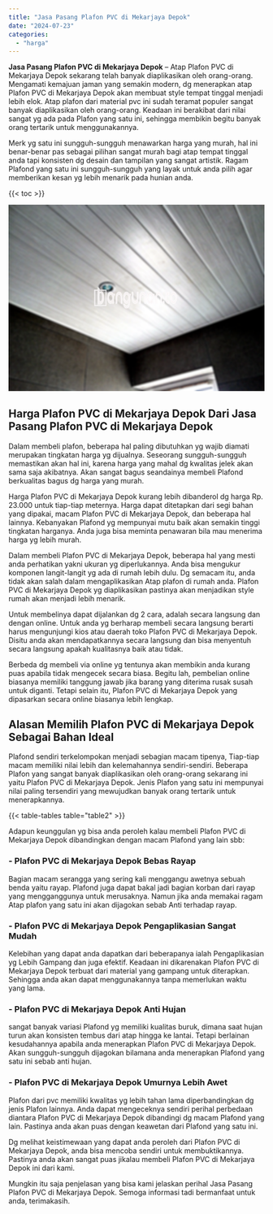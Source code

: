 ```yaml
---
title: "Jasa Pasang Plafon PVC di Mekarjaya Depok"
date: "2024-07-23"
categories: 
  - "harga"
---
```


**Jasa Pasang Plafon PVC di Mekarjaya Depok** – Atap Plafon PVC di Mekarjaya Depok sekarang telah banyak diaplikasikan oleh orang-orang. Mengamati kemajuan jaman yang semakin modern, dg menerapkan atap Plafon PVC di Mekarjaya Depok akan membuat style tempat tinggal menjadi lebih elok. Atap plafon dari material pvc ini sudah teramat populer sangat banyak diaplikasikan oleh orang-orang. Keadaan ini berakibat dari nilai sangat yg ada pada Plafon yang satu ini, sehingga membikin begitu banyak orang tertarik untuk menggunakannya.

Merk yg satu ini sungguh-sungguh menawarkan harga yang murah, hal ini benar-benar pas sebagai pilihan sangat murah bagi atap tempat tinggal anda tapi konsisten dg desain dan tampilan yang sangat artistik. Ragam Plafond yang satu ini sungguh-sungguh yang layak untuk anda pilih agar memberikan kesan yg lebih menarik pada hunian anda.

{{< toc >}}

![Jasa Pasang Plafon PVC di Mekarjaya Depok](/images/flafond-pvc-murah25.png)

## Harga Plafon PVC di Mekarjaya Depok Dari Jasa Pasang Plafon PVC di Mekarjaya Depok

Dalam membeli plafon, beberapa hal paling dibutuhkan yg wajib diamati merupakan tingkatan harga yg dijualnya. Seseorang sungguh-sungguh memastikan akan hal ini, karena harga yang mahal dg kwalitas jelek akan sama saja akibatnya. Akan sangat bagus seandainya membeli Plafond berkualitas bagus dg harga yang murah.

Harga Plafon PVC di Mekarjaya Depok kurang lebih dibanderol dg harga Rp. 23.000 untuk tiap-tiap meternya. Harga dapat ditetapkan dari segi bahan yang dipakai, macam Plafon PVC di Mekarjaya Depok, dan beberapa hal lainnya. Kebanyakan Plafond yg mempunyai mutu baik akan semakin tinggi tingkatan harganya. Anda juga bisa meminta penawaran bila mau menerima harga yg lebih murah.

Dalam membeli Plafon PVC di Mekarjaya Depok, beberapa hal yang mesti anda perhatikan yakni ukuran yg diperlukannya. Anda bisa mengukur komponen langit-langit yg ada di rumah lebih dulu. Dg semacam itu, anda tidak akan salah dalam mengaplikasikan Atap plafon di rumah anda. Plafon PVC di Mekarjaya Depok yg diaplikasikan pastinya akan menjadikan style rumah akan menjadi lebih menarik.

Untuk membelinya dapat dijalankan dg 2 cara, adalah secara langsung dan dengan online. Untuk anda yg berharap membeli secara langsung berarti harus mengunjungi kios atau daerah toko Plafon PVC di Mekarjaya Depok. Disitu anda akan mendapatkannya secara langsung dan bisa menyentuh secara langsung apakah kualitasnya baik atau tidak.

Berbeda dg membeli via online yg tentunya akan membikin anda kurang puas apabila tidak mengecek secara biasa. Begitu lah, pembelian online biasanya memiliki tanggung jawab jika barang yang diterima rusak susah untuk diganti. Tetapi selain itu, Plafon PVC di Mekarjaya Depok yang dipasarkan secara online biasanya lebih lengkap.

## Alasan Memilih Plafon PVC di Mekarjaya Depok Sebagai Bahan Ideal

Plafond sendiri terkelompokan menjadi sebagian macam tipenya, Tiap-tiap macam memiliki nilai lebih dan kelemahannya sendiri-sendiri. Beberapa Plafon yang sangat banyak diaplikasikan oleh orang-orang sekarang ini yaitu Plafon PVC di Mekarjaya Depok. Jenis Plafon yang satu ini mempunyai nilai paling tersendiri yang mewujudkan banyak orang tertarik untuk menerapkannya.

{{< table-tables table="table2" >}}

Adapun keunggulan yg bisa anda peroleh kalau membeli Plafon PVC di Mekarjaya Depok dibandingkan dengan macam Plafond yang lain sbb:

### \- Plafon PVC di Mekarjaya Depok Bebas Rayap

Bagian macam serangga yang sering kali menggangu awetnya sebuah benda yaitu rayap. Plafond juga dapat bakal jadi bagian korban dari rayap yang mengganggunya untuk merusaknya. Namun jika anda memakai ragam Atap plafon yang satu ini akan dijagokan sebab Anti terhadap rayap.

### \- Plafon PVC di Mekarjaya Depok Pengaplikasian Sangat Mudah

Kelebihan yang dapat anda dapatkan dari beberapanya ialah Pengaplikasian yg Lebih Gampang dan juga efektif. Keadaan ini dikarenakan Plafon PVC di Mekarjaya Depok terbuat dari material yang gampang untuk diterapkan. Sehingga anda akan dapat menggunakannya tanpa memerlukan waktu yang lama.

### \- Plafon PVC di Mekarjaya Depok Anti Hujan

sangat banyak variasi Plafond yg memiliki kualitas buruk, dimana saat hujan turun akan konsisten tembus dari atap hingga ke lantai. Tetapi berlainan kesudahannya apabila anda menerapkan Plafon PVC di Mekarjaya Depok. Akan sungguh-sungguh dijagokan bilamana anda menerapkan Plafond yang satu ini sebab anti hujan.

### \- Plafon PVC di Mekarjaya Depok Umurnya Lebih Awet

Plafon dari pvc memiliki kwalitas yg lebih tahan lama diperbandingkan dg jenis Plafon lainnya. Anda dapat mengeceknya sendiri perihal perbedaan diantara Plafon PVC di Mekarjaya Depok dibandingi dg macam Plafond yang lain. Pastinya anda akan puas dengan keawetan dari Plafond yang satu ini.

Dg melihat keistimewaan yang dapat anda peroleh dari Plafon PVC di Mekarjaya Depok, anda bisa mencoba sendiri untuk membuktikannya. Pastinya anda akan sangat puas jikalau membeli Plafon PVC di Mekarjaya Depok ini dari kami.

Mungkin itu saja penjelasan yang bisa kami jelaskan perihal Jasa Pasang Plafon PVC di Mekarjaya Depok. Semoga informasi tadi bermanfaat untuk anda, terimakasih.
